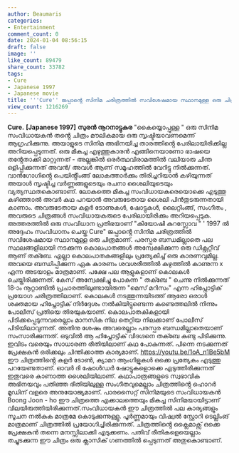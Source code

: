 ```yaml
---
author: Beaumaris
categories:
- Entertainment
comment_count: 0
date: 2024-01-04 08:56:15
draft: false
image: ''
like_count: 89479
share_count: 33782
tags:
- Cure
- Japanese 1997
- Japanese movie
title: '''Cure'' ജപ്പാൻ്റെ സിനിമ ചരിത്രത്തിൽ സവിശേഷമായ സ്ഥാനമുള്ള ഒരു ചിത്രമാണ്'
view_count: 1216269
---
```


**Cure.** **[Japanese 1997]** **സുരൻ നൂറനാട്ടുകര** "കൈയ്യൊപ്പുള്ള " ഒരു സിനിമ സംവിധായകൻ തൻ്റെ ചിത്രം മൗലികമായ ഒരു സൃഷ്ടിയാവണമെന്ന് ആഗ്രഹിക്കുന്നു. അയാളുടെ സിനിമ അഭിനയിച്ച താരത്തിൻ്റെ പേരിലായിരിക്കില്ല അറിയപ്പെടുന്നത്. ഒരു മികച്ച എഴുത്തുകാരൻ എങ്ങിനെയാണോ ഭാഷയെ തൻ്റേതാക്കി മാറ്റുന്നത് - അല്ലങ്കിൽ ഒരർത്ഥവിരാമത്തിൽ വലിയാരു ചിന്ത ഒളിപ്പിക്കുന്നത് അവൻ/ അവൾ ആണ് സമൂഹത്തിൽ വേറിട്ടു നിൽക്കുന്നത്. വാൻഗോഗിൻ്റെ പെയിൻ്റിംങ്ങ് ലോകത്താർക്കും തിരിച്ചറിയാൻ കഴിയുന്നത് അയാൾ സൃഷ്ടിച്ച വർണ്ണങ്ങളുടെയും രചനാ ശൈലിയുടെയും വ്യത്യസ്ഥതകൊണ്ടാണ്. ലോകത്തെ മികച്ച സംവിധായകരെയൊക്കെ എടുത്തു കഴിഞ്ഞാൽ അവർ കഥ പറയാൻ അവരുടേതായ ശൈലി പിൻതുടരുന്നതായി കാണാം. അവരുടേതായ കളർ ടോണുകൾ, ഷോട്ടുകൾ, ലൈറ്റിംങ്ങ്, സംഗീതം , അവരുടെ ചിത്രങ്ങൾ സംവിധായകരുടെ പേരിലായിരിക്കും അറിയപ്പെടുക. അത്തരത്തിൽ ഒരു സംവിധാന പ്രതിഭയാണ് "കിയോഷി കുറസ്സോവ " ' 1997 ൽ അദ്ദേഹം സംവിധാനം ചെയ്ത Cure" ജപ്പാൻ്റെ സിനിമ ചരിത്രത്തിൽ സവിശേഷമായ സ്ഥാനമുള്ള ഒരു ചിത്രമാണ്. പരസ്പര ബന്ധമില്ലാതെ പല സ്ഥലങ്ങളിലായി നടക്കുന്ന കൊലപാതങ്ങൾ അന്വേക്ഷിക്കുന്ന ഒരു ഡിക്റ്ററ്റീവ് ആണ് തക്ബേ. എല്ലാ കൊലപാതകങ്ങളിലും പ്രത്യേകിച്ച് ഒരു കാരണവുമില്ല. അവയെ ബന്ധിപ്പിക്കുന്ന ഏക കാരണം ശവശരീത്തിൽ കഴുത്തിൽ കാണുന്ന x എന്ന അടയാളം മാത്രമാണ്. പക്ഷേ പല ആളുകളാണ് കൊലകൾ ചെയ്തിരിക്കുന്നത്. കേസ് അന്വേക്ഷിച്ചു പോകുന്ന " തക്ബേ " ചെന്നു നിൽക്കുന്നത് 18-ാം നൂറ്റാണ്ടിൽ പ്രചാരത്തിലുണ്ടായിരുന്ന "മെസ് മറിസം" എന്ന ഹിപ്നോട്ടിക് പ്രയോഗ ചരിത്രത്തിലാണ്. കൊലകൾ നടത്തുന്നയിടത്ത് ആരോ ഒരാൾ ശക്തമായ ഹിപ്നോട്ടിക് നിർദ്ദേശം നൽകിയിട്ടുണ്ടെന്ന കണ്ടെത്തലിൽ നിന്നും പോലീസ് പ്രതിയെ തിരയുകയാണ്. കൊലപാതകികളായി പിടിക്കപ്പെടുന്നവരെല്ലാം മാനസിക നില തെറ്റിയ നിലക്കാണ് പോലീസ് പിടിയിലാവുന്നത്. അതിനു ശേഷം അവരെല്ലാം പരസ്പര ബന്ധമില്ലാതെയാണ് സംസാരിക്കുന്നത്. ഒടുവിൽ ആ ഹിപ്നോട്ടിക് വിദഗ്ദനെ തക്ബേ കണ്ടു പിടിക്കുന്നു. ഇവിടം വരെയും സാധാരണ രീതിയിലാണ് കഥ പോകുന്നത്. പിന്നെ നടക്കുന്നത് പ്രേക്ഷകൻ ഒരിക്കലും ചിന്തിക്കാത്ത കാര്യമാണ്. https://youtu.be/1oA_n1Be5bM ഈ ചിത്രത്തിൻ്റെ കളർ ടോൺ, ക്യാമറ ആംഗിളുകൾ ഒക്കെ പ്രത്യേകം എടുത്തു പറയേണ്ടതാണ്. ഓവർ ദി ഷോൾഡർ ഷോട്ടുകളൊക്കെ എടുത്തിരിക്കുന്നത് ഇതുവരെ കാണാത്ത ശൈലിയിലാണ്. കഥാപാത്രങ്ങളുടെ സ്വഭാവിക അഭിനയവും പതിഞ്ഞ രീതിയിലുള്ള സംഗീതവുമെല്ലാം ചിത്രത്തിൻ്റെ ഹൊറർ മൂഡിന് വളരെ അനുയോജ്യമാണ്. പാരസൈറ്റ് സിനിമയുടെ സംവിധായകൻ Boong Joon - ho ഈ ചിത്രത്തെ എക്കാലത്തെയും മികച്ച സിനിമയായിട്ടാണ് വിലയിരുത്തിയിരിക്കുന്നത്.സംവിധായകൻ ഈ ചിത്രത്തിൽ പല കാര്യങ്ങളും സൂചന നൽകുക മാത്രമേ കൊടുക്കുന്നുള്ളൂ. പൂർണ്ണമായും വിഷ്വൽ സ്റ്റോറി ടെല്ലിംങ് മാത്രമാണ് ചിത്രത്തിൽ പ്രയോഗിച്ചിരിക്കുന്നത്. ചിത്രത്തിൻ്റെ ക്ലൈമാക്സ് ഒക്കെ പ്രേക്ഷകൻ തന്നെ മനസ്സിലാക്കി എടുക്കണം. പതിവ് രീതികളെയെല്ലാം തച്ചുടക്കുന്ന ഈ ചിത്രം ഒരു ക്ലാസിക് ഗണത്തിൽ പ്പെടുന്നത് അതുകൊണ്ടാണ്.